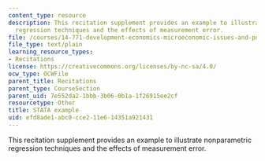 ```yaml
---
content_type: resource
description: This recitation supplement provides an example to illustrate nonparametric
  regression techniques and the effects of measurement error.
file: /courses/14-771-development-economics-microeconomic-issues-and-policy-models-fall-2008/efd8ade1abc0cce211e614351a921431_rec1_data.do
file_type: text/plain
learning_resource_types:
- Recitations
license: https://creativecommons.org/licenses/by-nc-sa/4.0/
ocw_type: OCWFile
parent_title: Recitations
parent_type: CourseSection
parent_uid: 7e552da2-1bbb-3b06-0b1a-1f26915ee2cf
resourcetype: Other
title: STATA example
uid: efd8ade1-abc0-cce2-11e6-14351a921431
---
```

This recitation supplement provides an example to illustrate nonparametric regression techniques and the effects of measurement error.